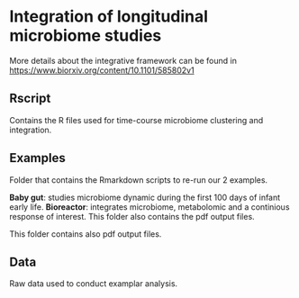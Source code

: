 # Integration of longitudinal microbiome studies 


More details about the integrative framework can be found in https://www.biorxiv.org/content/10.1101/585802v1


## Rscript

Contains the R files used for time-course microbiome clustering and integration.

## Examples

Folder that contains the Rmarkdown scripts to re-run our 2 examples.

**Baby gut**: studies microbiome dynamic during the first 100 days of infant early life.
**Bioreactor**: integrates microbiome, metabolomic and a continious response of interest.
This folder also contains the pdf output files.

This folder contains also pdf output files.

## Data

Raw data used to conduct examplar analysis.
